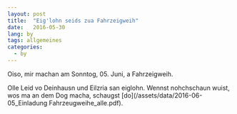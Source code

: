 ```yaml
---
layout: post
title:  "Eig'lohn seids zua Fahrzeigweih"
date:   2016-05-30
lang: by
tags: allgemeines
categories:
  - by
---
```

Oiso, mir machan am Sonntog, 05. Juni, a Fahrzeigweih.

Olle Leid vo Deinhausn und Eilzria san eiglohn. Wennst nohchschaun wuist, wos ma an dem Dog macha, schaugst [do](/assets/data/2016-06-05_Einladung Fahrzeugweihe_alle.pdf).
